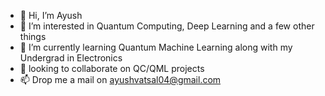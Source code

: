 - 👋 Hi, I’m Ayush
- 👀 I’m interested in Quantum Computing, Deep Learning and a few other things
- 🌱 I’m currently learning Quantum Machine Learning along with my Undergrad in Electronics
- 💞️ looking to collaborate on QC/QML projects
- 📫 Drop me a mail on ayushvatsal04@gmail.com

<!---
Ayush863/Ayush863 is a ✨ special ✨ repository because its `README.md` (this file) appears on your GitHub profile.
You can click the Preview link to take a look at your changes.
--->
